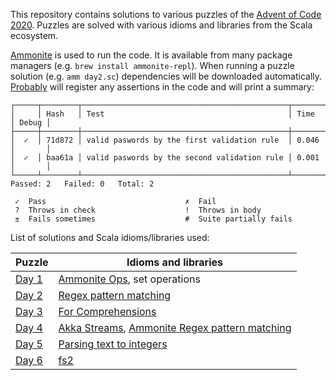 This repository contains solutions to various puzzles of the [Advent of Code 2020][aoc2020].
Puzzles are solved with various idioms and libraries from the Scala ecosystem.

[Ammonite][amm] is used to run the code.
It is available from many package managers (e.g. `brew install ammonite-repl`).
When running a puzzle solution (e.g. `amm day2.sc`) dependencies will be downloaded automatically.
[Probably][probably] will register any assertions in the code and will print a summary:

```
┌─────┬────────┬──────────────────────────────────────────────┬───────┬───────┐
│     │ Hash   │ Test                                         │ Time  │ Debug │
├─────┼────────┼──────────────────────────────────────────────┼───────┼───────┤
│  ✓  │ 71d872 │ valid paswords by the first validation rule  │ 0.046 │       │
│  ✓  │ baa61a │ valid paswords by the second validation rule │ 0.001 │       │
└─────┴────────┴──────────────────────────────────────────────┴───────┴───────┘
Passed: 2   Failed: 0   Total: 2

 ✓  Pass                               ✗  Fail
 ?  Throws in check                    !  Throws in body
 ±  Fails sometimes                    #  Suite partially fails
```

List of solutions and Scala idioms/libraries used:

| Puzzle            | Idioms and libraries                                                   |
| -------------     | ---------------------------------------------------------------------- |
| [Day 1](day1.sc)  | [Ammonite Ops][amm-ops], set operations                                |
| [Day 2](day2.sc)  | [Regex pattern matching][regex]                                        |
| [Day 3](day3.sc)  | [For Comprehensions][for]                                              |
| [Day 4](day4.sc)  | [Akka Streams][akka-streams], [Ammonite Regex pattern matching][amm-r] |
| [Day 5](day5.sc)  | [Parsing text to integers][parse-int]                                  |
| [Day 6](day6.sc)  | [fs2][fs2]                                                             |

[aoc2020]:      https://adventofcode.com/2020
[amm]:          https://ammonite.io/
[amm-ops]:      https://ammonite.io/#Operations
[amm-r]:        https://github.com/lihaoyi/Ammonite/blob/376ee9d418638592ffc0627312a1843ea3776a39/ops/src/test/scala/test/ammonite/ops/PathTests.scala#L228-L235
[probably]:     https://github.com/propensive/probably
[regex]:        https://www.scala-lang.org/api/2.13.3/scala/util/matching/Regex.html
[for]:          https://docs.scala-lang.org/tour/for-comprehensions.html
[akka-streams]: https://doc.akka.io/docs/akka/current/stream/stream-quickstart.html
[parse-int]:    https://docs.oracle.com/en/java/javase/11/docs/api/java.base/java/lang/Integer.html#parseInt(java.lang.String,int)
[fs2]:          https://fs2.io/guide.html
